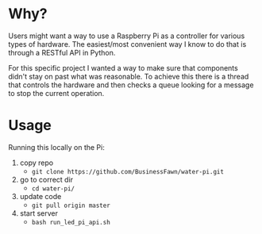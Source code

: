 # Why?

Users might want a way to use a Raspberry Pi as a controller for various types of hardware. The easiest/most convenient
way I know to do that is through a RESTful API in Python.

For this specific project I wanted a way to make sure that components didn't stay on past what was reasonable. To
achieve this there is a thread that controls the hardware and then checks a queue looking for a message to stop the
current operation.

# Usage

Running this locally on the Pi:

1. copy repo
    * `git clone https://github.com/BusinessFawn/water-pi.git`
1. go to correct dir
   * `cd water-pi/`
1. update code
   * `git pull origin master`
1. start server
   * `bash run_led_pi_api.sh`